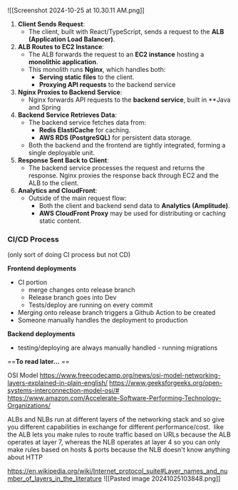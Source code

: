 

![[Screenshot 2024-10-25 at 10.30.11 AM.png]]
1. **Client Sends Request**:
    - The client, built with React/TypeScript, sends a request to the **ALB (Application Load Balancer)**.
2. **ALB Routes to EC2 Instance**:
    - The ALB forwards the request to an **EC2 instance** hosting a **monolithic application**.
    - This monolith runs **Nginx**, which handles both:
        - **Serving static files** to the client.
        - **Proxying API requests** to the backend service
3. **Nginx Proxies to Backend Service**:
    - Nginx forwards API requests to the **backend service**, built in **Java and Spring
4. **Backend Service Retrieves Data**:
    - The backend service fetches data from:
        - **Redis ElastiCache** for caching.
        - **AWS RDS (PostgreSQL)** for persistent data storage.
    - Both the backend and the frontend are tightly integrated, forming a single deployable unit.
5. **Response Sent Back to Client**:
    - The backend service processes the request and returns the response. Nginx proxies the response back through EC2 and the ALB to the client.
6. **Analytics and CloudFront**:
    - Outside of the main request flow:
        - Both the client and backend send data to **Analytics (Amplitude)**.
        - **AWS CloudFront Proxy** may be used for distributing or caching static content.


### CI/CD Process
(only sort of doing CI process but not CD)

**Frontend deployments**
- CI portion
	- merge changes onto release branch 
	- Release branch goes into Dev 
	- Tests/deploy are running on every commit 
- Merging onto release branch triggers a Github Action to be created 
- Someone manually handles the deployment to production 

**Backend deployments** 
- testing/deploying are always manually handled - running migrations 


==**To read later...** ==

OSI Model 
https://www.freecodecamp.org/news/osi-model-networking-layers-explained-in-plain-english/
https://www.geeksforgeeks.org/open-systems-interconnection-model-osi/#
https://www.amazon.com/Accelerate-Software-Performing-Technology-Organizations/

ALBs and NLBs run at different layers of the networking stack and so give you different capabilities in exchange for different performance/cost.  like the ALB lets you make rules to route traffic based on URLs because the ALB operates at layer 7, whereas the NLB operates at layer 4 so you can only make rules based on hosts & ports because the NLB doesn't know anything about HTTP



https://en.wikipedia.org/wiki/Internet_protocol_suite#Layer_names_and_number_of_layers_in_the_literature
![[Pasted image 20241025103848.png]]